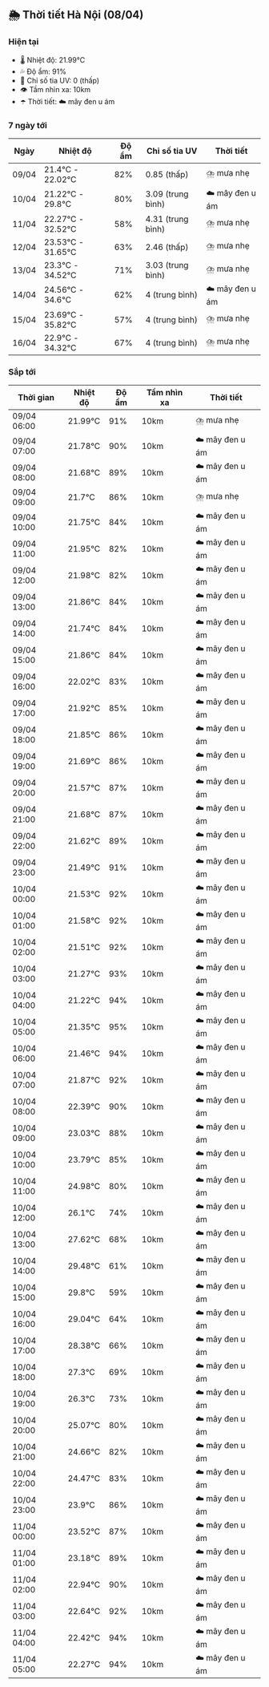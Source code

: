 ## 🌦️ Thời tiết Hà Nội (08/04)

### Hiện tại

- 🌡️ Nhiệt độ: 21.99℃
- 💦 Độ ẩm: 91%
- 🌟 Chỉ số tia UV: 0 (thấp)
- 👁️ Tầm nhìn xa: 10km
- ☂️ Thời tiết: ☁️ mây đen u ám

### 7 ngày tới

| Ngày | Nhiệt độ | Độ ẩm | Chỉ số tia UV | Thời tiết |
| --- | --- | --- | --- | --- |
| 09/04 | 21.4℃ - 22.02℃ | 82% | 0.85 (thấp) | ⛈️ mưa nhẹ |
| 10/04 | 21.22℃ - 29.8℃ | 80% | 3.09 (trung bình) | ☁️ mây đen u ám |
| 11/04 | 22.27℃ - 32.52℃ | 58% | 4.31 (trung bình) | ⛈️ mưa nhẹ |
| 12/04 | 23.53℃ - 31.65℃ | 63% | 2.46 (thấp) | ⛈️ mưa nhẹ |
| 13/04 | 23.3℃ - 34.52℃ | 71% | 3.03 (trung bình) | ⛈️ mưa nhẹ |
| 14/04 | 24.56℃ - 34.6℃ | 62% | 4 (trung bình) | ☁️ mây đen u ám |
| 15/04 | 23.69℃ - 35.82℃ | 57% | 4 (trung bình) | ⛈️ mưa nhẹ |
| 16/04 | 22.9℃ - 34.32℃ | 67% | 4 (trung bình) | ⛈️ mưa nhẹ |

### Sắp tới

| Thời gian | Nhiệt độ | Độ ẩm | Tầm nhìn xa | Thời tiết |
| --- | --- | --- | --- | --- |
| 09/04 06:00 | 21.99℃ | 91% | 10km | ⛈️ mưa nhẹ |
| 09/04 07:00 | 21.78℃ | 90% | 10km | ☁️ mây đen u ám |
| 09/04 08:00 | 21.68℃ | 89% | 10km | ☁️ mây đen u ám |
| 09/04 09:00 | 21.7℃ | 86% | 10km | ⛈️ mưa nhẹ |
| 09/04 10:00 | 21.75℃ | 84% | 10km | ☁️ mây đen u ám |
| 09/04 11:00 | 21.95℃ | 82% | 10km | ☁️ mây đen u ám |
| 09/04 12:00 | 21.98℃ | 82% | 10km | ☁️ mây đen u ám |
| 09/04 13:00 | 21.86℃ | 84% | 10km | ☁️ mây đen u ám |
| 09/04 14:00 | 21.74℃ | 84% | 10km | ☁️ mây đen u ám |
| 09/04 15:00 | 21.86℃ | 84% | 10km | ☁️ mây đen u ám |
| 09/04 16:00 | 22.02℃ | 83% | 10km | ☁️ mây đen u ám |
| 09/04 17:00 | 21.92℃ | 85% | 10km | ☁️ mây đen u ám |
| 09/04 18:00 | 21.85℃ | 86% | 10km | ☁️ mây đen u ám |
| 09/04 19:00 | 21.69℃ | 86% | 10km | ☁️ mây đen u ám |
| 09/04 20:00 | 21.57℃ | 87% | 10km | ☁️ mây đen u ám |
| 09/04 21:00 | 21.68℃ | 87% | 10km | ☁️ mây đen u ám |
| 09/04 22:00 | 21.62℃ | 89% | 10km | ☁️ mây đen u ám |
| 09/04 23:00 | 21.49℃ | 91% | 10km | ☁️ mây đen u ám |
| 10/04 00:00 | 21.53℃ | 92% | 10km | ☁️ mây đen u ám |
| 10/04 01:00 | 21.58℃ | 92% | 10km | ☁️ mây đen u ám |
| 10/04 02:00 | 21.51℃ | 92% | 10km | ☁️ mây đen u ám |
| 10/04 03:00 | 21.27℃ | 93% | 10km | ☁️ mây đen u ám |
| 10/04 04:00 | 21.22℃ | 94% | 10km | ☁️ mây đen u ám |
| 10/04 05:00 | 21.35℃ | 95% | 10km | ☁️ mây đen u ám |
| 10/04 06:00 | 21.46℃ | 94% | 10km | ☁️ mây đen u ám |
| 10/04 07:00 | 21.87℃ | 92% | 10km | ☁️ mây đen u ám |
| 10/04 08:00 | 22.39℃ | 90% | 10km | ☁️ mây đen u ám |
| 10/04 09:00 | 23.03℃ | 88% | 10km | ☁️ mây đen u ám |
| 10/04 10:00 | 23.79℃ | 85% | 10km | ☁️ mây đen u ám |
| 10/04 11:00 | 24.98℃ | 80% | 10km | ☁️ mây đen u ám |
| 10/04 12:00 | 26.1℃ | 74% | 10km | ☁️ mây đen u ám |
| 10/04 13:00 | 27.62℃ | 68% | 10km | ☁️ mây đen u ám |
| 10/04 14:00 | 29.48℃ | 61% | 10km | ☁️ mây đen u ám |
| 10/04 15:00 | 29.8℃ | 59% | 10km | ☁️ mây đen u ám |
| 10/04 16:00 | 29.04℃ | 64% | 10km | ☁️ mây đen u ám |
| 10/04 17:00 | 28.38℃ | 66% | 10km | ☁️ mây đen u ám |
| 10/04 18:00 | 27.3℃ | 69% | 10km | ☁️ mây đen u ám |
| 10/04 19:00 | 26.3℃ | 73% | 10km | ☁️ mây đen u ám |
| 10/04 20:00 | 25.07℃ | 80% | 10km | ☁️ mây đen u ám |
| 10/04 21:00 | 24.66℃ | 82% | 10km | ☁️ mây đen u ám |
| 10/04 22:00 | 24.47℃ | 83% | 10km | ☁️ mây đen u ám |
| 10/04 23:00 | 23.9℃ | 86% | 10km | ☁️ mây đen u ám |
| 11/04 00:00 | 23.52℃ | 87% | 10km | ☁️ mây đen u ám |
| 11/04 01:00 | 23.18℃ | 89% | 10km | ☁️ mây đen u ám |
| 11/04 02:00 | 22.94℃ | 90% | 10km | ☁️ mây đen u ám |
| 11/04 03:00 | 22.64℃ | 92% | 10km | ☁️ mây đen u ám |
| 11/04 04:00 | 22.42℃ | 94% | 10km | ☁️ mây đen u ám |
| 11/04 05:00 | 22.27℃ | 94% | 10km | ☁️ mây đen u ám |
